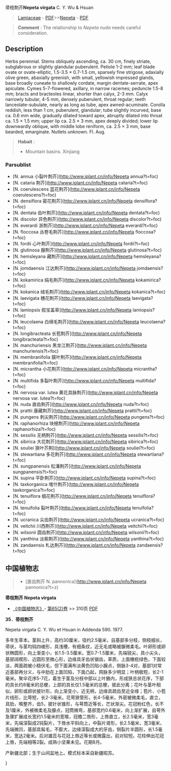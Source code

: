帚枝荆芥**Nepeta virgata** C. Y. Wu & Hsuan

> [Lamiaceae](http://www.iplant.cn/info/Lamiaceae?t=foc) - [PDF](http://www.iplant.cn/foc/pdf/Lamiaceae.pdf)>>[Nepeta](http://www.iplant.cn/info/Nepeta?t=foc) - [PDF](http://www.iplant.cn/foc/pdf/Nepeta.pdf)

> **Comment** : 
> The relationship to *Nepeta nuda* needs careful consideration.

## Description

Herbs perennial. Stems obliquely ascending, ca. 30 cm, finely striate, subglabrous or slightly glandular puberulent. Petiole 1-2 mm; leaf blade ovate or ovate-elliptic, 1.5-3.5 × 0.7-1.5 cm, sparsely fine strigose, adaxially olive green, abaxially greenish, with small, yellowish impressed glands, base broadly cuneate to shallowly cordate, margin dentate-serrate, apex apiculate. Cymes 5-7-flowered, axillary, in narrow racemes; peduncle 1.5-8 mm; bracts and bracteoles linear, shorter than calyx, 2-3 mm. Calyx narrowly tubular, 4-5 mm, densely puberulent, throat regular; teeth lanceolate-subulate, nearly as long as tube, apex awned-acuminate. Corolla reddish, less than 1 cm, puberulent, glandular; tube slightly incurved, base ca. 0.6 mm wide, gradually dilated toward apex, abruptly dilated into throat ca. 1.5 × 1.5 mm; upper lip ca. 2.5 × 3 mm, apex deeply divided; lower lip downwardly oblique, with middle lobe reniform, ca. 2.5 × 3 mm, base bearded, emarginate. Nutlets unknown. Fl. Aug.

> **Habait** : 
>* Mountain basins. Xinjiang

### Parsublist

* [N.  annua  小裂叶荆芥](http://www.iplant.cn/info/Nepeta annua?t=foc)
* [N.  cataria  荆芥](http://www.iplant.cn/info/Nepeta cataria?t=foc)
* [N.  coerulescens  蓝花荆芥](http://www.iplant.cn/info/Nepeta coerulescens?t=foc)
* [N.  densiflora  密花荆芥](http://www.iplant.cn/info/Nepeta densiflora?t=foc)
* [N.  dentata  齿叶荆芥](http://www.iplant.cn/info/Nepeta dentata?t=foc)
* [N.  discolor  异色荆芥](http://www.iplant.cn/info/Nepeta discolor?t=foc)
* [N.  everardi  浙荆芥](http://www.iplant.cn/info/Nepeta everardi?t=foc)
* [N.  floccosa  丛卷毛荆芥](http://www.iplant.cn/info/Nepeta floccosa?t=foc)
* [N.  fordii  心叶荆芥](http://www.iplant.cn/info/Nepeta fordii?t=foc)
* [N.  glutinosa  腺荆芥](http://www.iplant.cn/info/Nepeta glutinosa?t=foc)
* [N.  hemsleyana  藏荆芥](http://www.iplant.cn/info/Nepeta hemsleyana?t=foc)
* [N.  jomdaensis  江达荆芥](http://www.iplant.cn/info/Nepeta jomdaensis?t=foc)
* [N.  kokamirica  绢毛荆芥](http://www.iplant.cn/info/Nepeta kokamirica?t=foc)
* [N.  kokanica  绒毛荆芥](http://www.iplant.cn/info/Nepeta kokanica?t=foc)
* [N.  laevigata  穗花荆芥](http://www.iplant.cn/info/Nepeta laevigata?t=foc)
* [N.  lamiopsis  假宝盖草](http://www.iplant.cn/info/Nepeta lamiopsis?t=foc)
* [N.  leucolaena  白绵毛荆芥](http://www.iplant.cn/info/Nepeta leucolaena?t=foc)
* [N.  longibracteata  长苞荆芥](http://www.iplant.cn/info/Nepeta longibracteata?t=foc)
* [N.  manchuriensis  黑龙江荆芥](http://www.iplant.cn/info/Nepeta manchuriensis?t=foc)
* [N.  membranifolia  膜叶荆芥](http://www.iplant.cn/info/Nepeta membranifolia?t=foc)
* [N.  micrantha  小花荆芥](http://www.iplant.cn/info/Nepeta micrantha?t=foc)
* [N.  multifida  多裂叶荆芥](http://www.iplant.cn/info/Nepeta multifida?t=foc)
* [N.  nervosa var. lutea  黄花具脉荆芥](http://www.iplant.cn/info/Nepeta nervosa var. lutea?t=foc)
* [N.  nuda  直齿荆芥](http://www.iplant.cn/info/Nepeta nuda?t=foc)
* [N.  prattii  康藏荆芥](http://www.iplant.cn/info/Nepeta prattii?t=foc)
* [N.  pungens  刺尖荆芥](http://www.iplant.cn/info/Nepeta pungens?t=foc)
* [N.  raphanorhiza  块根荆芥](http://www.iplant.cn/info/Nepeta raphanorhiza?t=foc)
* [N.  sessilis  无柄荆芥](http://www.iplant.cn/info/Nepeta sessilis?t=foc)
* [N.  sibirica  大花荆芥](http://www.iplant.cn/info/Nepeta sibirica?t=foc)
* [N.  souliei  狭叶芥荆](http://www.iplant.cn/info/Nepeta souliei?t=foc)
* [N.  stewartiana  多花荆芥](http://www.iplant.cn/info/Nepeta stewartiana?t=foc)
* [N.  sungpanensis  松潘荆芥](http://www.iplant.cn/info/Nepeta sungpanensis?t=foc)
* [N.  supina  平卧荆芥](http://www.iplant.cn/info/Nepeta supina?t=foc)
* [N.  taxkorganica  喀什荆芥](http://www.iplant.cn/info/Nepeta taxkorganica?t=foc)
* [N.  tenuiflora  细花荆芥](http://www.iplant.cn/info/Nepeta tenuiflora?t=foc)
* [N.  tenuifolia  裂叶荆芥](http://www.iplant.cn/info/Nepeta tenuifolia?t=foc)
* [N.  ucranica  尖齿荆芥](http://www.iplant.cn/info/Nepeta ucranica?t=foc)
* [N.  veitchii  川西荆芥](http://www.iplant.cn/info/Nepeta veitchii?t=foc)
* [N.  wilsonii  圆齿荆芥](http://www.iplant.cn/info/Nepeta wilsonii?t=foc)
* [N.  yanthina  淡紫荆芥](http://www.iplant.cn/info/Nepeta yanthina?t=foc)
* [N.  zandaensis  札达荆芥](http://www.iplant.cn/info/Nepeta zandaensis?t=foc)

## 中国植物志

> * [直齿荆芥  N.  pannonica](http://www.iplant.cn/info/Nepeta pannonica?t=z)

**帚枝荆芥 Nepeta virgata**

* [《中国植物志》](http://www.iplant.cn/frps)- [第65(2)卷](http://www.iplant.cn/frps/vol/65(2)) >> 310页 [PDF](http://www.iplant.cn/frps/pdf/65(2)/310.PDF)

**35．帚枝荆芥**

Nepeta virgata C. Y. Wu et Hsuan in Addenda 590. 1977.

多年生草本。茎斜上升，高约30厘米，径约2.5毫米，自基部多分枝，侧枝细长，帚状，与茎均钝四棱形，具浅槽，有细条纹，近无毛或略被腺微柔毛。叶卵形或卵状椭圆形，向上渐变小，长1.5-3.5厘米，宽0.7-1.5厘米，先端锐尖，具小尖头，基部阔楔形、近圆形至微心形，边缘具牙齿状锯齿，草质，上面橄榄绿色，下面较淡，两面疏被小糙伏毛，但下面满布淡黄色凹陷小腺点，侧脉3-4对，基部1对常近基部再分义，与中肋在上面凹陷，下面凸起，网脉多少明显；叶柄极短，长2-1毫米。聚伞花序5-7花，着生于茎及分枝中部以上叶腋内，形成狭总状花序，下部的具长约8毫米的总梗，上部的具长仅1.5毫米的总梗，彼此分离；花叶与茎叶相似，卵形或卵状披针形，向上渐变小，近无柄，边缘具疏齿至近全缘；苞片、小苞片线形，比萼短，长2-3毫米。花萼狭管形，长4-5毫米，外密被微柔毛，直立，具肋，喉整齐，齿5，披针状锥形，与萼筒近等长，芒状渐尖。花冠粉红色，长不及1厘米，外被微柔毛及腺点，冠筒微弯，基部宽约0.6毫米，向上渐扩展，自萼外急骤扩展成长宽约1.5毫米的宽喉，冠檐二唇形，上唇直立，长2.5毫米，宽3毫米，先端深裂成2钝裂片，下唇水平斜向上，中裂片肾形，长2.5毫米，宽3毫米，先端微凹，基部具髯毛，不膨大，边缘深裂成大的牙齿，侧裂片半圆形，长1.5毫米，宽达2毫米。后对雄蕊与花冠上唇近等长或微露出，前对较短。花柱伸出花冠上唇，先端相等2裂。成熟小坚果未见。花期8月。

产新疆北部；生于山间盆地上。模式标本采自新疆昭苏。

}